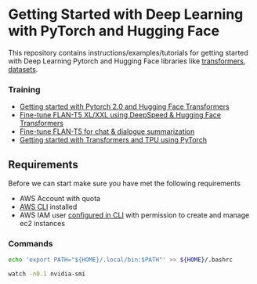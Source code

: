 # Getting Started with Deep Learning with PyTorch and Hugging Face

This repository contains instructions/examples/tutorials for getting started with Deep Learning Pytorch and Hugging Face libraries like [transformers](https://huggingface.co/docs/transformers/index), [datasets](https://huggingface.co/docs/datasets/index).

### Training

* [Getting started with Pytorch 2.0 and Hugging Face Transformers](./training/pytorch-2-0-bert-text-classification.ipynb) 
* [Fine-tune FLAN-T5 XL/XXL using DeepSpeed & Hugging Face Transformers](./training/deepseed-flan-t5-summarization.ipynb) 
* [Fine-tune FLAN-T5 for chat & dialogue summarization](./training/flan-t5-samsum-summarization.ipynb) 
* [Getting started with Transformers and TPU using PyTorch](./training/accelerate-tpu-bert-text-classification.ipynb) 

## Requirements

Before we can start make sure you have met the following requirements

* AWS Account with quota
* [AWS CLI](https://docs.aws.amazon.com/cli/latest/userguide/getting-started-install.html) installed
* AWS IAM user [configured in CLI](https://docs.aws.amazon.com/cli/latest/userguide/cli-chap-configure.html) with permission to create and manage ec2 instances


### Commands 

```bash
echo 'export PATH="${HOME}/.local/bin:$PATH"' >> ${HOME}/.bashrc 
````

```bash
watch -n0.1 nvidia-smi
```